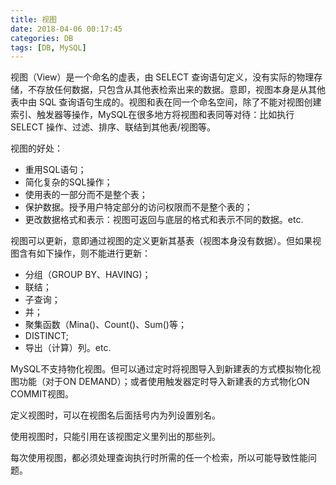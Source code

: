 ```yaml
---
title: 视图
date: 2018-04-06 00:17:45
categories: DB
tags: [DB, MySQL]
---
```

视图（View）是一个命名的虚表，由 SELECT 查询语句定义，没有实际的物理存储，不存放任何数据，只包含从其他表检索出来的数据。意即，视图本身是从其他表中由 SQL 查询语句生成的。视图和表在同一个命名空间，除了不能对视图创建索引、触发器等操作，MySQL在很多地方将视图和表同等对待：比如执行 SELECT 操作、过滤、排序、联结到其他表/视图等。

视图的好处：
* 重用SQL语句；
* 简化复杂的SQL操作；
* 使用表的一部分而不是整个表；
* 保护数据。授予用户特定部分的访问权限而不是整个表的；
* 更改数据格式和表示：视图可返回与底层的格式和表示不同的数据。etc.

视图可以更新，意即通过视图的定义更新其基表（视图本身没有数据）。但如果视图含有如下操作，则不能进行更新：
* 分组（GROUP BY、HAVING)；
* 联结；
* 子查询；
* 并；
* 聚集函数（Mina()、Count()、Sum()等；
* DISTINCT;
* 导出（计算）列。etc.

MySQL不支持物化视图。但可以通过定时将视图导入到新建表的方式模拟物化视图功能（对于ON DEMAND）；或者使用触发器定时导入新建表的方式物化ON COMMIT视图。

定义视图时，可以在视图名后面括号内为列设置别名。

使用视图时，只能引用在该视图定义里列出的那些列。

每次使用视图，都必须处理查询执行时所需的任一个检索，所以可能导致性能问题。
